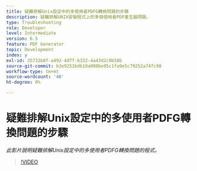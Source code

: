 ```yaml
---
title: 疑難排解Unix設定中的多使用者PDFG轉換問題的步驟
description: 疑難排解UNIX安裝程式上的多個使用者PDF產生器問題。
type: Troubleshooting
role: Developer
level: Intermediate
version: 6.5
feature: PDF Generator
topic: Development
index: y
exl-id: 35732b0f-a492-4d7f-b152-4a43d2c9b58b
source-git-commit: b3e9251bdb18a008be95c1fa9e5c79252a74fc98
workflow-type: tm+mt
source-wordcount: '46'
ht-degree: 0%

---
```



# 疑難排解Unix設定中的多使用者PDFG轉換問題的步驟

*此影片說明疑難排解Unix設定中的多使用者PDFG轉換問題的程式。*

>[!VIDEO](https://video.tv.adobe.com/v/335549?quality=12&learn=on)
